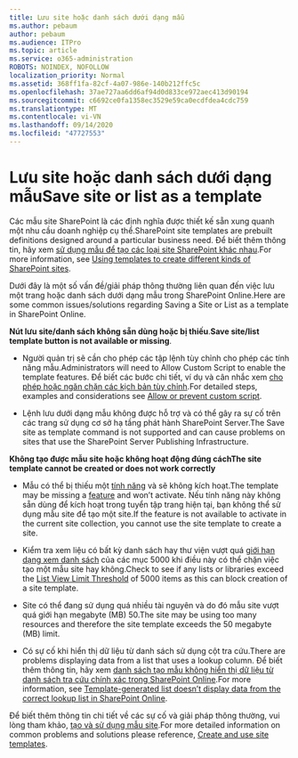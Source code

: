 ```yaml
---
title: Lưu site hoặc danh sách dưới dạng mẫu
ms.author: pebaum
author: pebaum
ms.audience: ITPro
ms.topic: article
ms.service: o365-administration
ROBOTS: NOINDEX, NOFOLLOW
localization_priority: Normal
ms.assetid: 368ff1fa-82cf-4a07-986e-140b212ffc5c
ms.openlocfilehash: 37ae727aa6dd6af94d0d833ce972aec413d90194
ms.sourcegitcommit: c6692ce0fa1358ec3529e59ca0ecdfdea4cdc759
ms.translationtype: MT
ms.contentlocale: vi-VN
ms.lasthandoff: 09/14/2020
ms.locfileid: "47727553"
---
```

# <a name="save-site-or-list-as-a-template"></a><span data-ttu-id="b5ede-102">Lưu site hoặc danh sách dưới dạng mẫu</span><span class="sxs-lookup"><span data-stu-id="b5ede-102">Save site or list as a template</span></span>

<span data-ttu-id="b5ede-103">Các mẫu site SharePoint là các định nghĩa được thiết kế sẵn xung quanh một nhu cầu doanh nghiệp cụ thể.</span><span class="sxs-lookup"><span data-stu-id="b5ede-103">SharePoint site templates are prebuilt definitions designed around a particular business need.</span></span> <span data-ttu-id="b5ede-104">Để biết thêm thông tin, hãy xem [sử dụng mẫu để tạo các loại site SharePoint khác nhau](https://support.office.com/article/using-templates-to-create-different-kinds-of-sharepoint-sites-449eccec-ff99-4cf3-b62e-dcfee37e8da4).</span><span class="sxs-lookup"><span data-stu-id="b5ede-104">For more information, see [Using templates to create different kinds of SharePoint sites](https://support.office.com/article/using-templates-to-create-different-kinds-of-sharepoint-sites-449eccec-ff99-4cf3-b62e-dcfee37e8da4).</span></span>

<span data-ttu-id="b5ede-105">Dưới đây là một số vấn đề/giải pháp thông thường liên quan đến việc lưu một trang hoặc danh sách dưới dạng mẫu trong SharePoint Online.</span><span class="sxs-lookup"><span data-stu-id="b5ede-105">Here are some common issues/solutions regarding Saving a Site or List as a template in SharePoint Online.</span></span>

<span data-ttu-id="b5ede-106">**Nút lưu site/danh sách không sẵn dùng hoặc bị thiếu**.</span><span class="sxs-lookup"><span data-stu-id="b5ede-106">**Save site/list template button is not available or missing**.</span></span> 

- <span data-ttu-id="b5ede-107">Người quản trị sẽ cần cho phép các tập lệnh tùy chỉnh cho phép các tính năng mẫu.</span><span class="sxs-lookup"><span data-stu-id="b5ede-107">Administrators will need to Allow Custom Script to enable the template features.</span></span> <span data-ttu-id="b5ede-108">Để biết các bước chi tiết, ví dụ và cân nhắc xem [cho phép hoặc ngăn chặn các kịch bản tùy chỉnh](https://docs.microsoft.com/sharepoint/allow-or-prevent-custom-script).</span><span class="sxs-lookup"><span data-stu-id="b5ede-108">For detailed steps, examples and considerations see [Allow or prevent custom script](https://docs.microsoft.com/sharepoint/allow-or-prevent-custom-script).</span></span>


- <span data-ttu-id="b5ede-109">Lệnh lưu dưới dạng mẫu không được hỗ trợ và có thể gây ra sự cố trên các trang sử dụng cơ sở hạ tầng phát hành SharePoint Server.</span><span class="sxs-lookup"><span data-stu-id="b5ede-109">The Save site as template command is not supported and can cause problems on sites that use the SharePoint Server Publishing Infrastructure.</span></span>


<span data-ttu-id="b5ede-110">**Không tạo được mẫu site hoặc không hoạt động đúng cách**</span><span class="sxs-lookup"><span data-stu-id="b5ede-110">**The site template cannot be created or does not work correctly**</span></span>

- <span data-ttu-id="b5ede-111">Mẫu có thể bị thiếu một [tính năng](https://social.technet.microsoft.com/wiki/contents/articles/14423.sharepoint-2013-existing-features-guid.aspx) và sẽ không kích hoạt.</span><span class="sxs-lookup"><span data-stu-id="b5ede-111">The template may be missing a [feature](https://social.technet.microsoft.com/wiki/contents/articles/14423.sharepoint-2013-existing-features-guid.aspx) and won’t activate.</span></span> <span data-ttu-id="b5ede-112">Nếu tính năng này không sẵn dùng để kích hoạt trong tuyển tập trang hiện tại, bạn không thể sử dụng mẫu site để tạo một site.</span><span class="sxs-lookup"><span data-stu-id="b5ede-112">If the feature is not available to activate in the current site collection, you cannot use the site template to create a site.</span></span>


- <span data-ttu-id="b5ede-113">Kiểm tra xem liệu có bất kỳ danh sách hay thư viện vượt quá [giới hạn dạng xem danh sách](https://support.office.com/article/Manage-large-lists-and-libraries-in-SharePoint-B8588DAE-9387-48C2-9248-C24122F07C59) của các mục 5000 khi điều này có thể chặn việc tạo một mẫu site hay không.</span><span class="sxs-lookup"><span data-stu-id="b5ede-113">Check to see if any lists or libraries exceed the [List View Limit Threshold](https://support.office.com/article/Manage-large-lists-and-libraries-in-SharePoint-B8588DAE-9387-48C2-9248-C24122F07C59) of 5000 items as this can block creation of a site template.</span></span>


- <span data-ttu-id="b5ede-114">Site có thể đang sử dụng quá nhiều tài nguyên và do đó mẫu site vượt quá giới hạn megabyte (MB) 50.</span><span class="sxs-lookup"><span data-stu-id="b5ede-114">The site may be using too many resources and therefore the site template exceeds the 50 megabyte (MB) limit.</span></span>


- <span data-ttu-id="b5ede-115">Có sự cố khi hiển thị dữ liệu từ danh sách sử dụng cột tra cứu.</span><span class="sxs-lookup"><span data-stu-id="b5ede-115">There are problems displaying data from a list that uses a lookup column.</span></span> <span data-ttu-id="b5ede-116">Để biết thêm thông tin, hãy xem [danh sách tạo mẫu không hiển thị dữ liệu từ danh sách tra cứu chính xác trong SharePoint Online](https://docs.microsoft.com/sharepoint/support/lists-and-libraries/template-generated-list-incorrect-data).</span><span class="sxs-lookup"><span data-stu-id="b5ede-116">For more information, see [Template-generated list doesn’t display data from the correct lookup list in SharePoint Online](https://docs.microsoft.com/sharepoint/support/lists-and-libraries/template-generated-list-incorrect-data).</span></span>


<span data-ttu-id="b5ede-117">Để biết thêm thông tin chi tiết về các sự cố và giải pháp thông thường, vui lòng tham khảo, [tạo và sử dụng mẫu site](https://support.office.com/article/Create-and-use-site-templates-60371B0F-00E0-4C49-A844-34759EBDD989).</span><span class="sxs-lookup"><span data-stu-id="b5ede-117">For more detailed information on common problems and solutions please reference, [Create and use site templates](https://support.office.com/article/Create-and-use-site-templates-60371B0F-00E0-4C49-A844-34759EBDD989).</span></span>

